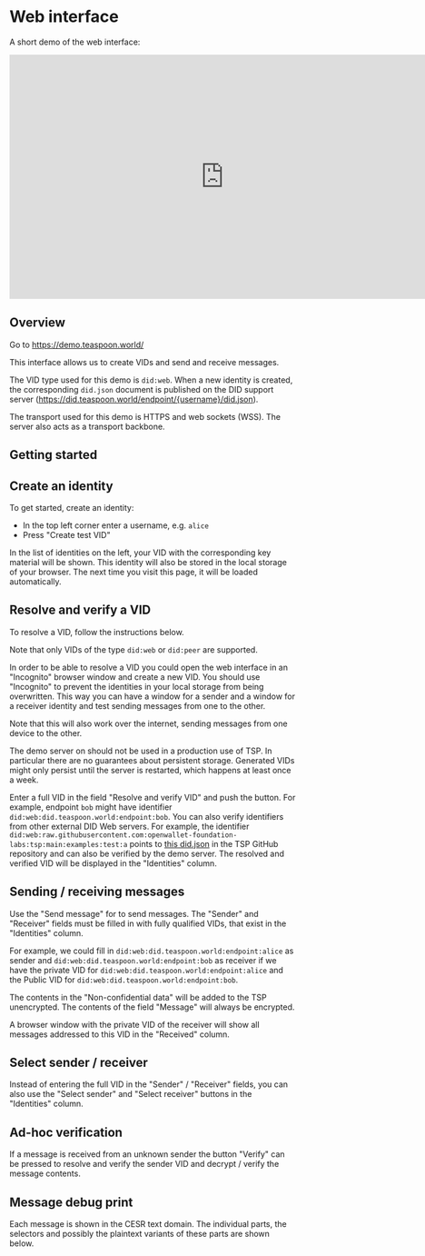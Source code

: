 # Web interface

A short demo of the web interface:

<iframe width="754" height="430" frameborder="0"  src="https://www.youtube.com/embed/gYC3rX4VIN8?si=nqADjKEgVZHIM5V9" allowfullscreen></iframe>

## Overview

Go to <https://demo.teaspoon.world/>

This interface allows us to create VIDs and send and receive messages.

The VID type used for this demo is `did:web`. When a new identity
is created, the corresponding `did.json` document is published on the DID support server (<https://did.teaspoon.world/endpoint/{username}/did.json>).

The transport used for this demo is HTTPS and web sockets (WSS). The server also acts as a transport backbone. 

## Getting started

## Create an identity

To get started, create an identity:

- In the top left corner enter a username, e.g. `alice`
- Press "Create test VID"

In the list of identities on the left, your VID with the corresponding
key material will be shown. This identity will also be stored in the local
storage of your browser. The next time you visit this page, it will be
loaded automatically.

## Resolve and verify a VID

To resolve a VID, follow the instructions below.

Note that only VIDs of the type `did:web` or `did:peer` are supported.

In order to be able to resolve a VID you could open the web interface
in an "Incognito" browser window and create a new VID. You should use
"Incognito" to prevent the identities in your local storage from being overwritten.
This way you can have a window for a sender and a window for a receiver 
identity and test sending messages from one to the other.

Note that this will also work over the internet,
sending messages from one device to the other.

<div class="warning">
The demo server on <demo.teaspoon.world> should not be used in a production use of TSP. In particular
there are no guarantees about persistent storage. Generated VIDs might only persist until the server
is restarted, which happens at least once a week.
</div>

Enter a full VID in the field "Resolve and verify VID" and push the button.
For example, endpoint `bob` might have identifier `did:web:did.teaspoon.world:endpoint:bob`.
You can also verify identifiers from other external DID Web servers. For example, the identifier `did:web:raw.githubusercontent.com:openwallet-foundation-labs:tsp:main:examples:test:a` points to [this did.json](https://raw.githubusercontent.com/openwallet-foundation-labs/tsp/refs/heads/main/examples/test/a/did.json) in the TSP GitHub repository and can also be verified by the demo server.
The resolved and verified VID will be displayed in the "Identities" column.

## Sending / receiving messages

Use the "Send message" for to send messages. The "Sender" and "Receiver" fields
must be filled in with fully qualified VIDs, that exist in the "Identities"
column. 

For example, we could fill in `did:web:did.teaspoon.world:endpoint:alice` as sender and
`did:web:did.teaspoon.world:endpoint:bob` as receiver if we have the private VID for
`did:web:did.teaspoon.world:endpoint:alice` and the Public VID for `did:web:did.teaspoon.world:endpoint:bob`.

The contents in the "Non-confidential data" will be added to the TSP unencrypted.
The contents of the field "Message" will always be encrypted.

A browser window with the private VID of the receiver will show all
messages addressed to this VID in the "Received" column.

## Select sender / receiver

Instead of entering the full VID in the "Sender" / "Receiver" fields, you can
also use the "Select sender" and "Select receiver" buttons in the "Identities"
column.

## Ad-hoc verification

If a message is received from an unknown sender the button "Verify" can be pressed
to resolve and verify the sender VID and decrypt / verify the message contents.

## Message debug print

Each message is shown in the CESR text domain. The individual parts,
the selectors and possibly the plaintext variants of these parts are shown below.
